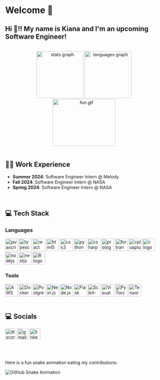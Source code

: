 # Welcome 💫

<h2 align="left">Hi 👋!! My name is Kiana and I'm an upcoming Software Engineer! </h2>
<br>


<div align="center">
  <img src="https://github-readme-stats.vercel.app/api?username=1102-Partovi-Kiana&hide_title=false&hide_rank=false&show_icons=true&include_all_commits=true&count_private=true&disable_animations=false&theme=dracula&locale=en&hide_border=false" height="150" alt="stats graph" />
  <img src="https://github-readme-stats.vercel.app/api/top-langs?username=1102-Partovi-Kiana&locale=en&hide_title=false&layout=compact&card_width=320&langs_count=5&theme=dracula&hide_border=false" height="150" alt="languages graph" />
</div>

<div align="center">
  <img src="https://i.imgflip.com/65efzo.gif" height="150" width="200" alt="fun gif" />
</div>

<br>
<h2 align="left">👩‍💻 Work Experience</h2>
<div align="left">
  <ul>
    <li> <strong>Summer 2024</strong>: Software Engineer Intern @ Melody </li>
    <li> <strong>Fall 2024</strong>: Software Engineer Intern @ NASA </li>
    <li> <strong>Spring 2024</strong>: Software Engineer Intern @ NASA </li>
  </ul>
</div>

<br>
<h2 align="left">💻 Tech Stack</h2>
<div align="left">
  <h3>Languages </h3>
  <img src="https://cdn.jsdelivr.net/gh/devicons/devicon/icons/javascript/javascript-original.svg" height="40" alt="javascript logo" />
  <img src="https://cdn.jsdelivr.net/gh/devicons/devicon/icons/typescript/typescript-original.svg" height="40" alt="typescript logo" />
  <img src="https://cdn.jsdelivr.net/gh/devicons/devicon/icons/react/react-original.svg" height="40" alt="react logo" />
  <img src="https://cdn.jsdelivr.net/gh/devicons/devicon/icons/html5/html5-original.svg" height="40" alt="html5 logo" />
  <img src="https://cdn.jsdelivr.net/gh/devicons/devicon/icons/css3/css3-original.svg" height="40" alt="css3 logo" />
  <img src="https://cdn.jsdelivr.net/gh/devicons/devicon/icons/python/python-original.svg" height="40" alt="python logo" />
  <img src="https://cdn.jsdelivr.net/gh/devicons/devicon/icons/csharp/csharp-original.svg" height="40" alt="csharp logo" />
  <img src="https://cdn.jsdelivr.net/gh/devicons/devicon/icons/prolog/prolog-original.svg" height="40" alt="prolog logo" />
  <img src="https://cdn.jsdelivr.net/gh/devicons/devicon/icons/fortran/fortran-original.svg" height="40" alt="fortran logo" />
  <img src="https://cdn.jsdelivr.net/gh/devicons/devicon/icons/cplusplus/cplusplus-original.svg" height="40" alt="cplusplus logo" />
  <img src="https://cdn.jsdelivr.net/gh/devicons/devicon/icons/c/c-original.svg" height="40" alt="c logo" />
  <img src="https://cdn.jsdelivr.net/gh/devicons/devicon/icons/nodejs/nodejs-original.svg" height="40" alt="nodejs logo" />
  <img src="https://cdn.jsdelivr.net/gh/devicons/devicon/icons/nextjs/nextjs-original.svg" height="40" alt="nextjs logo" />
  <img src="https://cdn.jsdelivr.net/gh/devicons/devicon/icons/r/r-original.svg" height="40" alt="R logo" />
  <h3>Tools </h3>
  <img src="https://cdn.jsdelivr.net/gh/devicons/devicon/icons/amazonwebservices/amazonwebservices-original.svg" height="40" alt="AWS logo" />
  <img src="https://cdn.jsdelivr.net/gh/devicons/devicon/icons/docker/docker-original.svg" height="40" alt="Docker logo" />
  <img src="https://cdn.jsdelivr.net/gh/devicons/devicon/icons/postgresql/postgresql-original.svg" height="40" alt="PostgreSQL logo" />
  <img src="https://cdn.jsdelivr.net/gh/devicons/devicon/icons/nextjs/nextjs-original.svg" height="40" alt="Next.js logo" />
  <img src="https://cdn.jsdelivr.net/gh/devicons/devicon/icons/nodejs/nodejs-original.svg" height="40" alt="Node.js logo" />
  <img src="https://cdn.jsdelivr.net/gh/devicons/devicon/icons/flask/flask-original.svg" height="40" alt="Flask logo" />
  <img src="https://cdn.jsdelivr.net/gh/devicons/devicon/icons/scikit-learn/scikit-learn-original.svg" height="40" alt="Scikit-learn logo" />
  <img src="https://cdn.jsdelivr.net/gh/devicons/devicon/icons/vscode/vscode-original.svg" height="40" alt="Visual Studio Code logo" />
  <img src="https://cdn.jsdelivr.net/gh/devicons/devicon/icons/pytorch/pytorch-original.svg" height="40" alt="PyTorch logo" />
  <img src="https://cdn.jsdelivr.net/gh/devicons/devicon/icons/tensorflow/tensorflow-original.svg" height="40" alt="TensorFlow logo" />

</div>

<br>
<h2 align="left">💻 Socials</h2>
<div align="left">
  <a href="https://discord.com/channels/@me"><img src="https://img.shields.io/static/v1?message=Discord&logo=discord&label=&color=7289DA&logoColor=white&labelColor=&style=for-the-badge" height="35" alt="discord logo" /></a>
  <a href="mailto:kianapartovi04@gmail.com"><img src="https://img.shields.io/static/v1?message=Gmail&logo=gmail&label=&color=D14836&logoColor=white&labelColor=&style=for-the-badge" height="35" alt="gmail logo" /></a>
  <a href="https://www.linkedin.com/in/kianapartovi"><img src="https://img.shields.io/static/v1?message=LinkedIn&logo=linkedin&label=&color=0077B5&logoColor=white&labelColor=&style=for-the-badge" height="35" alt="linkedin logo" /></a>
</div>

<br><br>

Here is a fun snake animation eating my contributions:

![GitHub Snake Animation](https://1102-Partovi-Kiana.github.io/1102-Partovi-Kiana/snake.svg)



